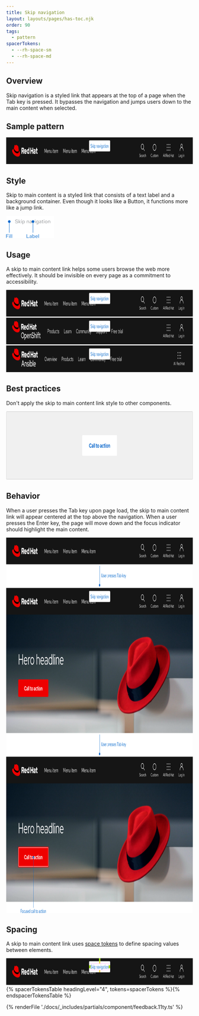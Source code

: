 ```yaml
---
title: Skip navigation
layout: layouts/pages/has-toc.njk
order: 90
tags:
  - pattern
spacerTokens:
  - --rh-space-sm
  - --rh-space-md
---
```


<link rel="stylesheet" data-helmet href="/assets/packages/@rhds/elements/elements/rh-table/rh-table-lightdom.css">
<link rel="stylesheet" data-helmet href="/styles/samp.css">

## Overview

Skip navigation is a styled link that appears at the top of a page when the Tab
key is pressed. It bypasses the navigation and jumps users down to the main
content when selected.

## Sample pattern

<uxdot-example width-adjustment="1000px">
  <img src="./skip-nav.svg"
       alt="Skip navigation"
       width="1000"
       height="72">
</uxdot-example>

## Style

Skip to main content is a styled link that consists of a text label and a
background container. Even though it looks like a Button, it functions more like
a jump link.

<uxdot-example color-palette="lighter" width-adjustment="129px" no-border>
  <img src="./skip-nav-style.svg"
       alt="Skip navigation specs"
       width="129"
       height="60">
</uxdot-example>

## Usage

A skip to main content link helps some users browse the web more effectively. It
should be invisible on every page as a commitment to accessibility.

<uxdot-example width-adjustment="1000px" variant="full" alignment="left" no-border>
  <img src="./skip-nav-usage-1.svg"
       alt="Skip navigation usage"
       width="1000"
       height="72">
</uxdot-example>

<uxdot-example width-adjustment="1000px" variant="full" alignment="left" no-border>
  <img src="./skip-nav-usage-2.svg"
       alt="Skip navigation usage"
       width="1000"
       height="72">
</uxdot-example>

<uxdot-example width-adjustment="1000px" variant="full" alignment="left" no-border>
  <img src="./skip-nav-usage-3.svg"
       alt="Skip navigation usage"
       width="1000"
       height="72">
</uxdot-example>

## Best practices

Don't apply the skip to main content link style to other components.

<uxdot-example width-adjustment="872px" danger>
  <img src="./skip-nav-best-practices-1.svg"
       alt="Skip navigation style errors"
       width="872"
       height="184">
</uxdot-example>

## Behavior

When a user presses the Tab key upon page load, the skip to main content link
will appear centered at the top above the navigation. When a user presses the
Enter key, the page will move down and the focus indicator should highlight the
main content.

<uxdot-example width-adjustment="1000px" variant="full" alignment="left" no-border>
  <img src="./skip-nav-behavior.svg"
       alt="Skip navigation behavior"
       width="1000"
       height="1014">
</uxdot-example>

## Spacing

A skip to main content link  uses [space tokens](/tokens/space/) to define spacing
values between elements.

<uxdot-example width-adjustment="1000px">
  <img src="./skip-nav-spacing.svg"
       alt="Skip navigation spacing diagram"
       width="1000"
       height="72">
</uxdot-example>


<rh-table>
{% spacerTokensTable headingLevel="4", tokens=spacerTokens %}{% endspacerTokensTable %}
</rh-table>

{% renderFile './docs/_includes/partials/component/feedback.11ty.ts' %}
